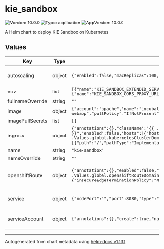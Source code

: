 <!--
   Licensed to the Apache Software Foundation (ASF) under one
   or more contributor license agreements.  See the NOTICE file
   distributed with this work for additional information
   regarding copyright ownership.  The ASF licenses this file
   to you under the Apache License, Version 2.0 (the
   "License"); you may not use this file except in compliance
   with the License.  You may obtain a copy of the License at
     http://www.apache.org/licenses/LICENSE-2.0
   Unless required by applicable law or agreed to in writing,
   software distributed under the License is distributed on an
   "AS IS" BASIS, WITHOUT WARRANTIES OR CONDITIONS OF ANY
   KIND, either express or implied.  See the License for the
   specific language governing permissions and limitations
   under the License.
-->

# kie_sandbox

![Version: 10.0.0](https://img.shields.io/badge/Version-10.0.0-informational?style=flat-square) ![Type: application](https://img.shields.io/badge/Type-application-informational?style=flat-square) ![AppVersion: 10.0.0](https://img.shields.io/badge/AppVersion-10.0.0-informational?style=flat-square)

A Helm chart to deploy KIE Sandbox on Kubernetes

## Values

| Key              | Type   | Default                                                                                                                                                                                                                                          | Description                                                                                                                               |
| ---------------- | ------ | ------------------------------------------------------------------------------------------------------------------------------------------------------------------------------------------------------------------------------------------------ | ----------------------------------------------------------------------------------------------------------------------------------------- |
| autoscaling      | object | `{"enabled":false,"maxReplicas":100,"minReplicas":1,"targetCPUUtilizationPercentage":80}`                                                                                                                                                        | KIE Sandbox HorizontalPodAutoscaler configuration (https://kubernetes.io/docs/tasks/run-application/horizontal-pod-autoscale/)            |
| env              | list   | `[{"name":"KIE_SANDBOX_EXTENDED_SERVICES_URL","value":"http://127.0.0.1:21345"},{"name":"KIE_SANDBOX_CORS_PROXY_URL","value":"http://127.0.0.1:8081"}]`                                                                                          | Env variables for KIE Sandbox deployment                                                                                                  |
| fullnameOverride | string | `""`                                                                                                                                                                                                                                             | Overrides charts full name                                                                                                                |
| image            | object | `{"account":"apache","name":"incubator-kie-sandbox-webapp","pullPolicy":"IfNotPresent","registry":"docker.io","tag":"10.0.0"}`                                                                                                                   | Image source configuration for the KIE Sandbox image                                                                                      |
| imagePullSecrets | list   | `[]`                                                                                                                                                                                                                                             | Pull secrets used when pulling KIE Sandbox image                                                                                          |
| ingress          | object | `{"annotations":{},"className":"{{ .Values.global.kubernetesIngressClass }}","enabled":false,"hosts":[{"host":"kie-sandbox.{{ .Values.global.kubernetesClusterDomain }}","paths":[{"path":"/","pathType":"ImplementationSpecific"}]}],"tls":[]}` | KIE Sandbox Ingress configuration (https://kubernetes.io/docs/concepts/services-networking/ingress/)                                      |
| name             | string | `"kie-sandbox"`                                                                                                                                                                                                                                  | The KIE Sandbox application name                                                                                                          |
| nameOverride     | string | `""`                                                                                                                                                                                                                                             | Overrides charts name                                                                                                                     |
| openshiftRoute   | object | `{"annotations":{},"enabled":false,"host":"kie-sandbox.{{ .Values.global.openshiftRouteDomain }}","tls":{"insecureEdgeTerminationPolicy":"None","termination":"edge"}}`                                                                          | KIE Sandbox OpenShift Route configuration (https://docs.openshift.com/container-platform/4.14/networking/routes/route-configuration.html) |
| service          | object | `{"nodePort":"","port":8080,"type":"ClusterIP"}`                                                                                                                                                                                                 | KIE Sandbox Service configuration (https://kubernetes.io/docs/concepts/services-networking/service/)                                      |
| serviceAccount   | object | `{"annotations":{},"create":true,"name":""}`                                                                                                                                                                                                     | KIE Sandbox ServiceAccount configuration (https://kubernetes.io/docs/concepts/security/service-accounts/)                                 |

---

Autogenerated from chart metadata using [helm-docs v1.13.1](https://github.com/norwoodj/helm-docs/releases/v1.13.1)
